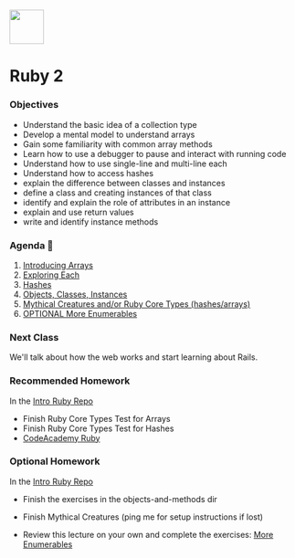# <img src="https://cloud.githubusercontent.com/assets/8397980/19818474/bd21af4c-9d04-11e6-8df6-1ed154718dce.png" height="60">

# Ruby 2

### Objectives

*   Understand the basic idea of a collection type
*   Develop a mental model to understand arrays
*   Gain some familiarity with common array methods
*   Learn how to use a debugger to pause and interact with running code
*   Understand how to use single-line and multi-line each
*   Understand how to access hashes
*   explain the difference between classes and instances
*   define a class and creating instances of that class
*   identify and explain the role of attributes in an instance
*   explain and use return values
*   write and identify instance methods

### Agenda :rocket:

1. [Introducing Arrays](resources/arrays_slides.md)
2. [Exploring Each](resources/exploring_each.md)
3. [Hashes](resources/hashes.md)
4. [Objects, Classes, Instances](resources/object_classes_instances.md)
5. [Mythical Creatures and/or Ruby Core Types (hashes/arrays)](https://github.com/weilandia/intro-ruby-exercises)
6. [OPTIONAL More Enumerables](resources/enumerable_outline.md)

### Next Class

We'll talk about how the web works and start learning about Rails.

### Recommended Homework
In the [Intro Ruby Repo](https://github.com/weilandia/intro-ruby-exercises)
* Finish Ruby Core Types Test for Arrays
* Finish Ruby Core Types Test for Hashes
* [CodeAcademy Ruby](https://www.codecademy.com/learn/learn-ruby)

### Optional Homework

In the [Intro Ruby Repo](https://github.com/weilandia/intro-ruby-exercises)
* Finish the exercises in the objects-and-methods dir
* Finish Mythical Creatures (ping me for setup instructions if lost)

* Review this lecture on your own and complete the exercises: [More Enumerables](resources/enumerable_outline.md)
